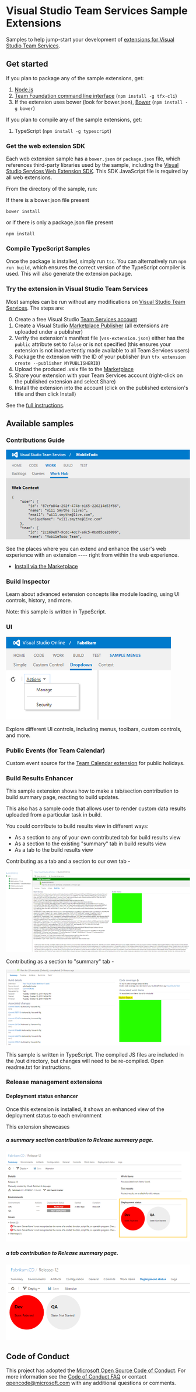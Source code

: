 # Visual Studio Team Services Sample Extensions
 
Samples to help jump-start your development of [extensions for Visual Studio Team Services](http://www.visualstudio.com/integrate/extensions/overview).

## Get started

If you plan to package any of the sample extensions, get:

1. [Node.js](https://nodejs.org)
2. [Team Foundation command line interface](https://github.com/Microsoft/tfs-cli) (`npm install -g tfx-cli`)
3. If the extension uses bower (look for bower.json), [Bower](https://npmjs.com/package/bower) (`npm install -g bower`)

If you plan to compile any of the sample extensions, get:

1. TypeScript (`npm install -g typescript`)

### Get the web extension SDK

Each web extension sample has a `bower.json` or `package.json` file, which references third-party libraries used by the sample, including the [Visual Studio Services Web Extension SDK](https://github.com/Microsoft/vss-web-extension-sdk). This SDK JavaScript file is required by all web extensions.

From the directory of the sample, run:

If there is a bower.json file present
```
bower install
```
or if there is only a package.json file present
```
npm install
```

### Compile TypeScript Samples

Once the package is installed, simply run `tsc`. You can alternatively run `npm run build`, which ensures the correct version of the TypeScript compiler is used. This will also generate the extension package.

### Try the extension in Visual Studio Team Services

Most samples can be run without any modifications on [Visual Studio Team Services](https://www.visualstudio.com/products/visual-studio-team-services-vs). The steps are:

0. Create a free Visual Studio [Team Services account](https://app.vssps.visualstudio.com/go/profile?account=true)
1. Create a Visual Studio [Marketplace Publisher](https://aka.ms/vsmarketplace-publish) (all extensions are uploaded under a publisher)
2. Verify the extension's manifest file (`vss-extension.json`) either has the `public` attribute set to `false` or is not specified (this ensures your extension is not inadvertently made available to all Team Services users)
3. Package the extension with the ID of your publisher (run `tfx extension create --publisher MYPUBLISHERID`)
4. Upload the produced .vsix file to the [Marketplace](https://aka.ms/vsmarketplace-manage)
5. Share your extension with your Team Services account (right-click on the published extension and select Share)
6. Install the extension into the account (click on the published extension's title and then click Install)

See the [full instructions](https://www.visualstudio.com/en-us/integrate/extensions/publish/overview).

## Available samples

### Contributions Guide

![image](contributions-guide/images/hub-point.png)

See the places where you can extend and enhance the user's web experience with an extension ---- right from within the web experience.

* [Install via the Marketplace](https://marketplace.visualstudio.com/items?itemName=ms-samples.samples-contributions-guide)
 
### Build Inspector

Learn about advanced extension concepts like module loading, using UI controls, history, and more.
 
Note: this sample is written in TypeScript.

### UI

![image](ui/images/menu-dropdown2.png)

Explore different UI controls, including menus, toolbars, custom controls, and more.

### Public Events (for Team Calendar)

Custom event source for the [Team Calendar extension](https://github.com/Microsoft/vso-team-calendar) for public holidays. 

### Build Results Enhancer

This sample extension shows how to make a tab/section contribution to build summary page, reacting to build updates.

This also has a sample code that allows user to render custom data results uploaded from a particular task in build.

You could contribute to build results view in different ways:
* As a section to any of your own contributed tab for build results view
* As a section to the existing "summary" tab in build results view
* As a tab to the build results view
 
Contributing as a tab and a section to our own tab -

![image](build-results-enhancer/images/tabAndSection.png)

Contributing as a section to "summary" tab -

![image](build-results-enhancer/images/sectionInSummaryTab.png)

This sample is written in TypeScript. The compiled JS files are included in the /out directory, but changes will need to be re-compiled. Open readme.txt for instructions.

### Release management extensions
#### Deployment status enhancer
Once this extension is installed, it shows an enhanced view of the deployment status to each environment

This extension showcases 
##### a summary section contribution to Release summary page.

![image](release-management/deployment-status-enhancer/images/screenshot1.png)

##### a tab contribution to Release summary page.

![image](release-management/deployment-status-enhancer/images/screenshot2.png)

## Code of Conduct

This project has adopted the [Microsoft Open Source Code of Conduct](https://opensource.microsoft.com/codeofconduct/). For more information see the [Code of Conduct FAQ](https://opensource.microsoft.com/codeofconduct/faq/) or contact [opencode@microsoft.com](mailto:opencode@microsoft.com) with any additional questions or comments.
